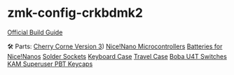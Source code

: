 # zmk-config-crkbdmk2
[Official Build Guide](https://docs.typeractive.xyz/build-guides/corne-wireless)

🛠 Parts:
[Cherry Corne Version 3](https://typeractive.xyz/products/corne-partially-assembled-pcb))
[Nice!Nano Microcontrollers](https://typeractive.xyz/products/nice-nano)
[Batteries for Nice!Nanos](https://typeractive.xyz/products/lithium-battery-110mah)
[Solder Sockets](https://typeractive.xyz/products/ez-machine-sockets-and-headers)
[Keyboard Case](https://www.boardsource.xyz/products/Corne)
[Travel Case](https://www.littlekeyboards.com/collections/corne-cases/products/corne-carry-case)
[Boba U4T Switches](https://rndkbd.com/collections/switches-and-switch-accessories/products/gazzew-u4t-boba-tactile-switches)
[KAM Superuser PBT Keycaps](https://novelkeys.com/collections/dyesub-pbt/products/kam-superuser)
